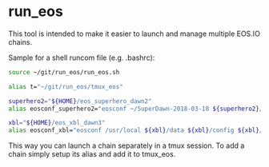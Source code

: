 # run_eos

This tool is intended to make it easier to launch and manage multiple EOS.IO chains.

Sample for a shell runcom file (e.g. .bashrc):

```sh
source ~/git/run_eos/run_eos.sh

alias t="~/git/run_eos/tmux_eos"

superhero2="${HOME}/eos_superhero_dawn2"
alias eosconf_superhero2="eosconf ~/SuperDawn-2018-03-18 ${superhero2}/data ${superhero2}/config ${superhero2}/wallet 127.0.0.1 8889 127.0.0.1 9999" # 9876

xbl="${HOME}/eos_xbl_dawn3"
alias eosconf_xbl="eosconf /usr/local ${xbl}/data ${xbl}/config ${xbl}/wallet 127.0.0.1 8888 127.0.0.1 8890" # 9872
```

This way you can launch a chain separately in a tmux session.
To add a chain simply setup its alias and add it to tmux_eos.


